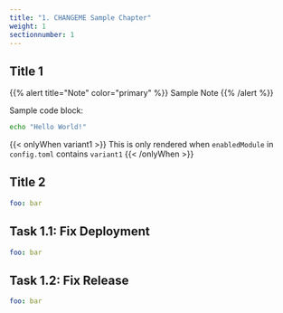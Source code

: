 ```yaml
---
title: "1. CHANGEME Sample Chapter"
weight: 1
sectionnumber: 1
---
```


## Title 1

{{% alert title="Note" color="primary" %}}
Sample Note
{{% /alert %}}

Sample code block:
```bash
echo "Hello World!"
```

{{< onlyWhen variant1 >}}
This is only rendered when `enabledModule` in `config.toml` contains `variant1`
{{< /onlyWhen >}}


## Title 2


```yaml
foo: bar
```


## Task 1.1: Fix Deployment


```yaml
foo: bar
```


## Task 1.2: Fix Release


```yaml
foo: bar
```
